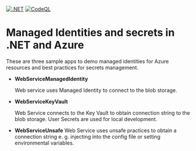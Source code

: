 [![.NET](https://github.com/SergiiKram/demo-managed-identities/actions/workflows/dotnet.yml/badge.svg)](https://github.com/SergiiKram/demo-managed-identities/actions/workflows/dotnet.yml)
[![CodeQL](https://github.com/SergiiKram/demo-managed-identities/actions/workflows/codeql-analysis.yml/badge.svg)](https://github.com/SergiiKram/demo-managed-identities/actions/workflows/codeql-analysis.yml)

 # Managed Identities and secrets in .NET and Azure

These are three sample apps to demo managed identities for Azure resources​ and best practices for secrets management.

- **WebServiceManagedIdentity**

  Web service uses Managed Identity to connect to the blob storage.

- **WebServiceKeyVault**

  Web Service connects to the Key Vault to obtain connection string to the blob storage.
  User Secrets are used for local development.

- **WebServiceUnsafe**
  Web Service uses unsafe practices to obtain a connection string e. g. injecting into the config file or setting environmental variables.
